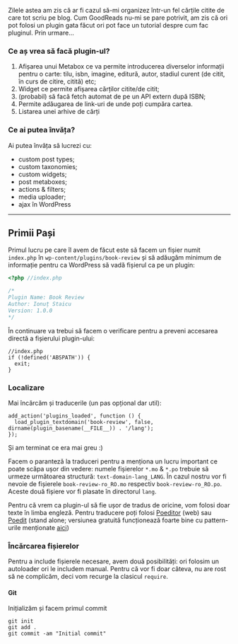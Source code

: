 Zilele astea am zis că ar fi cazul să-mi organizez într-un fel cărțile citite de care tot scriu pe blog. Cum GoodReads nu-mi se pare potrivit, am zis că ori pot folosi un plugin gata făcut ori pot face un tutorial despre cum fac pluginul. Prin urmare...

### Ce aș vrea să facă plugin-ul?

1. Afișarea unui Metabox ce va permite introducerea diverselor informații pentru o carte: tilu, isbn, imagine, editură, autor, stadiul curent (de citit, în curs de citire, citită) etc;
2. Widget ce permite afișarea cărților citite/de citit;
3. (probabil) să facă fetch automat de pe un API extern după ISBN;
4. Permite adăugarea de link-uri de unde poți cumpăra cartea.
5. Listarea unei arhive de cărți

### Ce ai putea învăța?

Ai putea învăța să lucrezi cu:

- custom post types;
- custom taxonomies;
- custom widgets;
- post metaboxes;
- actions & filters;
- media uploader;
- ajax în WordPress

-----------------

## Primii Pași

Primul lucru pe care îl avem de făcut este să facem un fișier numit `index.php` în `wp-content/plugins/book-review` și să adăugăm minimum de informație pentru ca WordPress să vadă fișierul ca pe un plugin:

```php
<?php //index.php

/*
Plugin Name: Book Review
Author: Ionuț Staicu
Version: 1.0.0
*/
```

În continuare va trebui să facem o verificare pentru a preveni accesarea directă a fișierului plugin-ului:

```
//index.php
if (!defined('ABSPATH')) {
  exit;
}
```


### Localizare

Mai încărcăm și traducerile (un pas opțional dar util):

```
add_action('plugins_loaded', function () {
  load_plugin_textdomain('book-review', false, dirname(plugin_basename(__FILE__)) . '/lang');
});
```

Și am terminat ce era mai greu :)

Facem o paranteză la traduceri pentru a menționa un lucru important ce poate scăpa ușor din vedere: numele fișierelor `*.mo` & `*.po` trebuie să urmeze următoarea structură: `text-domain-lang_LANG`. În cazul nostru vor fi nevoie de fișierele `book-review-ro_RO.mo` respectiv `book-review-ro_RO.po`. Aceste două fișiere vor fi plasate în directorul `lang`.

Pentru că vrem ca plugin-ul să fie ușor de tradus de oricine, vom folosi doar texte în limba engleză. Pentru traducere poți folosi [Poeditor](https://poeditor.com) (web) sau [Poedit](https://poedit.net/) (stand alone; versiunea gratuită funcționează foarte bine cu pattern-urile menționate [aici](http://www.cssigniter.com/ignite/wordpress-poedit-translation-secrets/))

### Încărcarea fișierelor

Pentru a include fișierele necesare, avem două posibilități: ori folosim un autoloader ori le includem manual. Pentru că vor fi doar câteva, nu are rost să ne complicăm, deci vom recurge la clasicul `require`.


#### Git

Inițializăm și facem primul commit

```
git init
git add .
git commit -am "Initial commit"
```

